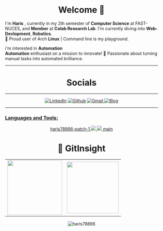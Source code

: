 <h1 align="center">Welcome  👋
</h1>

I'm **Haris** , currently in my 2th semester of **Computer Science** at FAST-NUCES, and **Member** at **Colab Research Lab**. I'm
currently diving into **Web-Devlopment**, **Robotics**.<br>
🐧 Proud user of Arch **Linux** | Command line is my playground.<br>


i'm interested in **Automation**<br>
**Automation** enthusiast on a mission to innovate! 🚀 Passionate about turning manual tasks into automated brilliance.




<hr>
<h1 align="center">Socials</h1>
<hr>

<div align="center">
<a  href="https://www.linkedin.com/in/haris-shahzad786/" target="_blank"><img alt="LinkedIn" src="https://img.shields.io/badge/linkedin%20-%230077B5.svg?&style=for-the-badge&logo=linkedin&logoColor=white" /></a>
<a href="https://github.com/haris78866" target="_blank"><img alt="Github" src="https://img.shields.io/badge/GitHub-100000?style=for-the-badge&logo=github&logoColor=white"/></a>
<a href="mailto:arainharis@gmail.com"><img  alt="Gmail" src="https://img.shields.io/badge/Gmail-D14836?style=for-the-badge&logo=gmail&logoColor=white" />
<a href="https://harisshahzadtech.blogspot.com"><img  alt="Blog" src="https://img.shields.io/badge/Personal%20Blog-20B2AA?style=for-the-badge"/>
</div>
<hr>
<p align="left">

</p> 

<h3 align="left">Languages and Tools:</h3>

<p align="center">
  <a href="https://skillicons.dev">
haris78866-patch-1
    <img src="https://skillicons.dev/icons?i=github,git,c,cpp,html,css,bootstrap,js,git,linux,python,arduino" />
    <img src="https://skillicons.dev/icons?i=Arduino,github,git,c,cpp,html,css,bootstrap,js,git,linux,python,azure,microsoft,microsoftlearn" />
main
  </a>
</p>
<h1 align="center">🐼 GitInsight  </h1>
<table>
  <tr>
<td><img height="180px" src="https://github-readme-stats.vercel.app/api?username=haris78866&show_icons=true&theme=dark" />
    <td><img height="170px" src="https://github-readme-stats.vercel.app/api/top-langs/?username=haris78866&layout=compact&theme=dark" /></td>
  </tr>
</table>

<div align="center">
<p><img align="center" src="https://github-readme-streak-stats.herokuapp.com/?user=haris78866&layout=compact&theme=dark" alt="haris78866"/></p>
  </div>

 </div>
